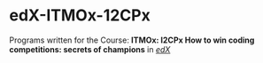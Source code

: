 # edX-ITMOx-12CPx
Programs written for the Course: **ITMOx: I2CPx How to win coding competitions: secrets of champions** in *[edX](https://www.edx.org)*
